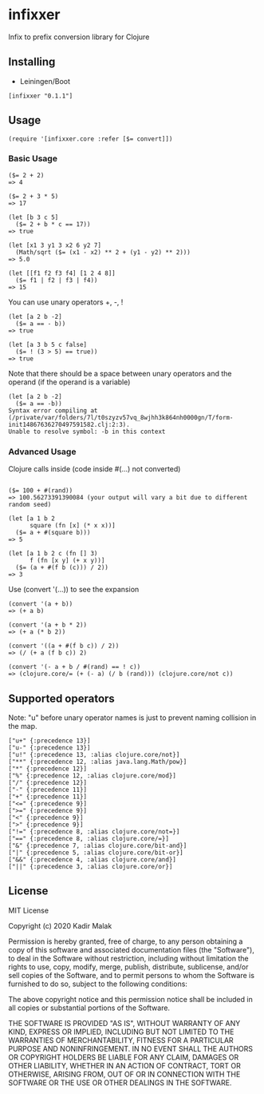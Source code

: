 # infixxer

Infix to prefix conversion library for Clojure

## Installing

- Leiningen/Boot

```
[infixxer "0.1.1"]
```

## Usage

```
(require '[infixxer.core :refer [$= convert]])
```

### Basic Usage
```
($= 2 + 2)
=> 4

($= 2 + 3 * 5)
=> 17

(let [b 3 c 5]
  ($= 2 + b * c == 17))
=> true

(let [x1 3 y1 3 x2 6 y2 7]
  (Math/sqrt ($= (x1 - x2) ** 2 + (y1 - y2) ** 2)))
=> 5.0

(let [[f1 f2 f3 f4] [1 2 4 8]]
  ($= f1 | f2 | f3 | f4))
=> 15
```

You can use unary operators +, -, !

```
(let [a 2 b -2]
  ($= a == - b))
=> true

(let [a 3 b 5 c false]
  ($= ! (3 > 5) == true))
=> true
```

Note that there should be a space between unary operators and the operand (if the operand is a variable)

```
(let [a 2 b -2]
  ($= a == -b))
Syntax error compiling at (/private/var/folders/7l/t0szyzv57vq_8wjhh3k864nh0000gn/T/form-init14867636270497591582.clj:2:3).
Unable to resolve symbol: -b in this context
```

### Advanced Usage

Clojure calls inside (code inside #(...) not converted)

```

($= 100 + #(rand))
=> 100.56273391390084 (your output will vary a bit due to different random seed)

(let [a 1 b 2
      square (fn [x] (* x x))]
  ($= a + #(square b)))
=> 5

(let [a 1 b 2 c (fn [] 3)
      f (fn [x y] (+ x y))]
  ($= (a + #(f b (c))) / 2))
=> 3
```

Use (convert '(...)) to see the expansion

```
(convert '(a + b))
=> (+ a b)

(convert '(a + b * 2))
=> (+ a (* b 2))

(convert '((a + #(f b c)) / 2))
=> (/ (+ a (f b c)) 2)

(convert '(- a + b / #(rand) == ! c))
=> (clojure.core/= (+ (- a) (/ b (rand))) (clojure.core/not c))

```

## Supported operators

Note: "u" before unary operator names is just to prevent naming collision in the map. 

```
["u+" {:precedence 13}]
["u-" {:precedence 13}]
["u!" {:precedence 13, :alias clojure.core/not}]
["**" {:precedence 12, :alias java.lang.Math/pow}]
["*" {:precedence 12}]
["%" {:precedence 12, :alias clojure.core/mod}]
["/" {:precedence 12}]
["-" {:precedence 11}]
["+" {:precedence 11}]
["<=" {:precedence 9}]
[">=" {:precedence 9}]
["<" {:precedence 9}]
[">" {:precedence 9}]
["!=" {:precedence 8, :alias clojure.core/not=}]
["==" {:precedence 8, :alias clojure.core/=}]
["&" {:precedence 7, :alias clojure.core/bit-and}]
["|" {:precedence 5, :alias clojure.core/bit-or}]
["&&" {:precedence 4, :alias clojure.core/and}]
["||" {:precedence 3, :alias clojure.core/or}]
```

## License

MIT License

Copyright (c) 2020 Kadir Malak

Permission is hereby granted, free of charge, to any person obtaining a copy
of this software and associated documentation files (the "Software"), to deal
in the Software without restriction, including without limitation the rights
to use, copy, modify, merge, publish, distribute, sublicense, and/or sell
copies of the Software, and to permit persons to whom the Software is
furnished to do so, subject to the following conditions:

The above copyright notice and this permission notice shall be included in all
copies or substantial portions of the Software.

THE SOFTWARE IS PROVIDED "AS IS", WITHOUT WARRANTY OF ANY KIND, EXPRESS OR
IMPLIED, INCLUDING BUT NOT LIMITED TO THE WARRANTIES OF MERCHANTABILITY,
FITNESS FOR A PARTICULAR PURPOSE AND NONINFRINGEMENT. IN NO EVENT SHALL THE
AUTHORS OR COPYRIGHT HOLDERS BE LIABLE FOR ANY CLAIM, DAMAGES OR OTHER
LIABILITY, WHETHER IN AN ACTION OF CONTRACT, TORT OR OTHERWISE, ARISING FROM,
OUT OF OR IN CONNECTION WITH THE SOFTWARE OR THE USE OR OTHER DEALINGS IN THE
SOFTWARE.
